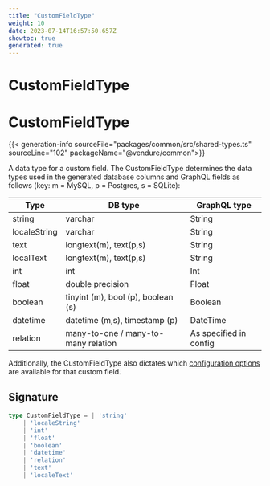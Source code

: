 ```yaml
---
title: "CustomFieldType"
weight: 10
date: 2023-07-14T16:57:50.657Z
showtoc: true
generated: true
---
```

<!-- This file was generated from the Vendure source. Do not modify. Instead, re-run the "docs:build" script -->

# CustomFieldType
<div class="symbol">


# CustomFieldType

{{< generation-info sourceFile="packages/common/src/shared-types.ts" sourceLine="102" packageName="@vendure/common">}}

A data type for a custom field. The CustomFieldType determines the data types used in the generated
database columns and GraphQL fields as follows (key: m = MySQL, p = Postgres, s = SQLite):

Type         | DB type                               | GraphQL type
-----        |---------                              |---------------
string       | varchar                               | String
localeString | varchar                               | String
text         | longtext(m), text(p,s)                | String
localText    | longtext(m), text(p,s)                | String
int          | int                                   | Int
float        | double precision                      | Float
boolean      | tinyint (m), bool (p), boolean (s)    | Boolean
datetime     | datetime (m,s), timestamp (p)         | DateTime
relation     | many-to-one / many-to-many relation   | As specified in config

Additionally, the CustomFieldType also dictates which [configuration options](/docs/typescript-api/custom-fields/#configuration-options)
are available for that custom field.

## Signature

```TypeScript
type CustomFieldType = | 'string'
    | 'localeString'
    | 'int'
    | 'float'
    | 'boolean'
    | 'datetime'
    | 'relation'
    | 'text'
    | 'localeText'
```
</div>
